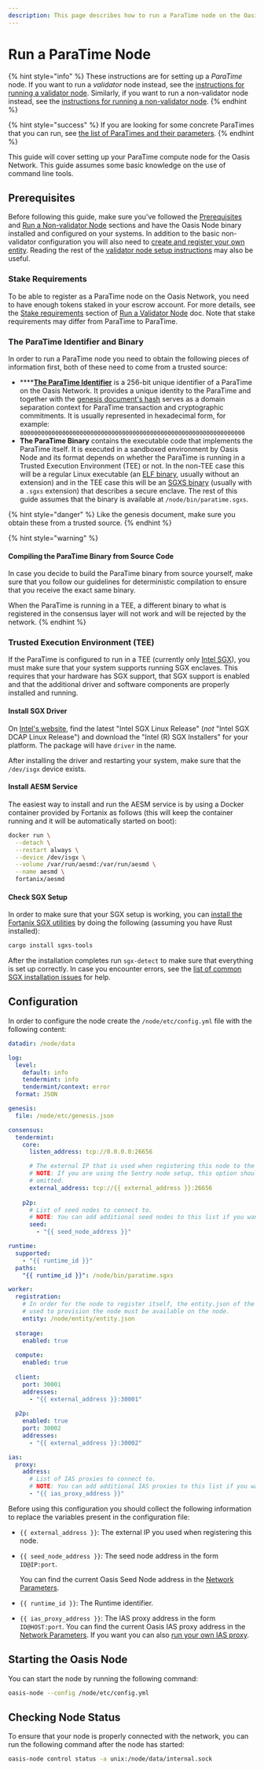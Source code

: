 ```yaml
---
description: This page describes how to run a ParaTime node on the Oasis Network.
---
```


# Run a ParaTime Node

{% hint style="info" %}
These instructions are for setting up a _ParaTime_ node. If you want to run a _validator_ node instead, see the [instructions for running a validator node](run-validator.md). Similarly, if you want to run a non-validator node instead, see the [instructions for running a non-validator node](run-non-validator.md).
{% endhint %}

{% hint style="success" %}
If you are looking for some concrete ParaTimes that you can run, see [the list of ParaTimes and their parameters](../../contribute-to-the-network/run-a-paratime-node.md).
{% endhint %}

This guide will cover setting up your ParaTime compute node for the Oasis Network. This guide assumes some basic knowledge on the use of command line tools.

## Prerequisites

Before following this guide, make sure you've followed the [Prerequisites](../prerequisites/) and [Run a Non-validator Node](run-non-validator.md) sections and have the Oasis Node binary installed and configured on your systems. In addition to the basic non-validator configuration you will also need to [create and register your own entity](run-validator.md#creating-your-entity). Reading the rest of the [validator node setup instructions](run-validator.md) may also be useful.

### Stake Requirements

To be able to register as a ParaTime node on the Oasis Network, you need to have enough tokens staked in your escrow account. For more details, see the [Stake requirements](../../contribute-to-the-network/run-validator.md#stake-requirements) section of [Run a Validator Node](../../contribute-to-the-network/run-validator.md) doc. Note that stake requirements may differ from ParaTime to ParaTime.

### The ParaTime Identifier and Binary

In order to run a ParaTime node you need to obtain the following pieces of information first, both of these need to come from a trusted source:

* \*\*\*\*[**The ParaTime Identifier**](https://docs.oasis.dev/oasis-core/high-level-components/index-1/identifiers) is a 256-bit unique identifier of a ParaTime on the Oasis Network. It provides a unique identity to the ParaTime and together with the [genesis document's hash](https://docs.oasis.dev/oasis-core/high-level-components/index/genesis#genesis-documents-hash) serves as a domain separation context for ParaTime transaction and cryptographic commitments.  It is usually represented in hexadecimal form, for example: `8000000000000000000000000000000000000000000000000000000000000000` 
* **The ParaTime Binary** contains the executable code that implements the ParaTime itself. It is executed in a sandboxed environment by Oasis Node and its format depends on whether the ParaTime is running in a Trusted Execution Environment \(TEE\) or not.  In the non-TEE case this will be a regular Linux executable \(an [ELF binary](https://en.wikipedia.org/wiki/Executable_and_Linkable_Format), usually without an extension\) and in the TEE case this will be an [SGXS binary](https://github.com/fortanix/rust-sgx/blob/master/doc/SGXS.md) \(usually with a `.sgxs` extension\) that describes a secure enclave.  The rest of this guide assumes that the binary is available at `/node/bin/paratime.sgxs`.

{% hint style="danger" %}
Like the genesis document, make sure you obtain these from a trusted source.
{% endhint %}

{% hint style="warning" %}
#### **Compiling the ParaTime Binary from Source Code**

In case you decide to build the ParaTime binary from source yourself, make sure that you follow our guidelines for deterministic compilation to ensure that you receive the exact same binary.

When the ParaTime is running in a TEE, a different binary to what is registered in the consensus layer will not work and will be rejected by the network.
{% endhint %}

### Trusted Execution Environment \(TEE\)

If the ParaTime is configured to run in a TEE \(currently only [Intel SGX](https://www.intel.com/content/www/us/en/architecture-and-technology/software-guard-extensions.html)\), you must make sure that your system supports running SGX enclaves. This requires that your hardware has SGX support, that SGX support is enabled and that the additional driver and software components are properly installed and running.

#### Install SGX Driver

On [Intel's website](https://01.org/intel-software-guard-extensions/downloads), find the latest "Intel SGX Linux Release" \(_not_ "Intel SGX DCAP Linux Release"\) and download the "Intel \(R\) SGX Installers" for your platform. The package will have `driver` in the name.

After installing the driver and restarting your system, make sure that the `/dev/isgx` device exists.

#### Install AESM Service

The easiest way to install and run the AESM service is by using a Docker container provided by Fortanix as follows \(this will keep the container running and it will be automatically started on boot\):

```bash
docker run \
  --detach \
  --restart always \
  --device /dev/isgx \
  --volume /var/run/aesmd:/var/run/aesmd \
  --name aesmd \
  fortanix/aesmd
```

#### Check SGX Setup

In order to make sure that your SGX setup is working, you can [install the Fortanix SGX utilities](https://edp.fortanix.com/docs/installation/guide/#install-fortanix-edp-utilities) by doing the following \(assuming you have Rust installed\):

```bash
cargo install sgxs-tools
```

After the installation completes run `sgx-detect` to make sure that everything is set up correctly. In case you encounter errors, see the [list of common SGX installation issues](https://edp.fortanix.com/docs/installation/help/) for help.

## Configuration

In order to configure the node create the `/node/etc/config.yml` file with the following content:

```yaml
datadir: /node/data

log:
  level:
    default: info
    tendermint: info
    tendermint/context: error
  format: JSON

genesis:
  file: /node/etc/genesis.json

consensus:
  tendermint:
    core:
      listen_address: tcp://0.0.0.0:26656

      # The external IP that is used when registering this node to the network.
      # NOTE: If you are using the Sentry node setup, this option should be
      # omitted.
      external_address: tcp://{{ external_address }}:26656
    
    p2p:
      # List of seed nodes to connect to.
      # NOTE: You can add additional seed nodes to this list if you want.
      seed:
        - "{{ seed_node_address }}"

runtime:
  supported:
    - "{{ runtime_id }}"
  paths:
    "{{ runtime_id }}": /node/bin/paratime.sgxs

worker:
  registration:
    # In order for the node to register itself, the entity.json of the entity
    # used to provision the node must be available on the node.
    entity: /node/entity/entity.json
  
  storage:
    enabled: true
  
  compute:
    enabled: true
  
  client:
    port: 30001
    addresses:
      - "{{ external_address }}:30001"
  
  p2p:
    enabled: true
    port: 30002
    addresses:
      - "{{ external_address }}:30002"

ias:
  proxy:
    address:
      # List of IAS proxies to connect to.
      # NOTE: You can add additional IAS proxies to this list if you want.
      - "{{ ias_proxy_address }}"
```

Before using this configuration you should collect the following information to replace the  variables present in the configuration file:

* `{{ external_address }}`: The external IP you used when registering this node.
* `{{ seed_node_address }}`: The seed node address in the form `ID@IP:port`.

  You can find the current Oasis Seed Node address in the [Network Parameters](../../oasis-network/network-parameters.md).

* `{{ runtime_id }}`: The Runtime identifier.
* `{{ ias_proxy_address }}`: The IAS proxy address in the form `ID@HOST:port`. You can find the current Oasis IAS proxy address in the [Network Parameters](../../oasis-network/network-parameters.md). If you want you can also [run your own IAS proxy](run-an-ias-proxy.md).

## Starting the Oasis Node

You can start the node by running the following command:

```bash
oasis-node --config /node/etc/config.yml
```

## Checking Node Status

To ensure that your node is properly connected with the network, you can run the following command after the node has started:

```bash
oasis-node control status -a unix:/node/data/internal.sock
```

